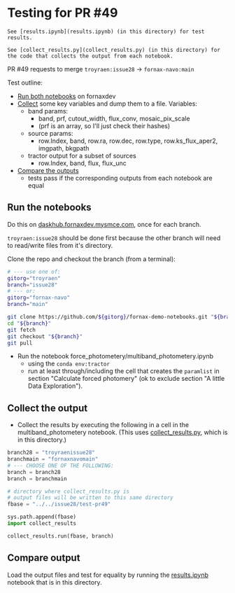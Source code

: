 # Testing for PR \#49

```{important}
See [results.ipynb](results.ipynb) (in this directory) for test results.

See [collect_results.py](collect_results.py) (in this directory) for the code that collects the output from each notebook.
```

PR \#49 requests to merge `troyraen:issue28` -> `fornax-navo:main`

Test outline:

-   [Run both notebooks](#run-the-notebooks) on fornaxdev
-   [Collect](#collect-the-output) some key variables and dump them to a file. Variables:
    -   band params:
        -   band, prf, cutout_width, flux_conv, mosaic_pix_scale
        -   (prf is an array, so I'll just check their hashes)
    -   source params:
        -   row.Index, band, row.ra, row.dec, row.type, row.ks_flux_aper2, imgpath, bkgpath
    -   tractor output for a subset of sources
        -   row.Index, band, flux, flux_unc
-   [Compare the outputs](#compare-output)
    -   tests pass if the corresponding outputs from each notebook are equal


## Run the notebooks

Do this on [daskhub.fornaxdev.mysmce.com](daskhub.fornaxdev.mysmce.com), once for each branch.

`troyraen:issue28` should be done first because the other branch will need to read/write files from it's directory.

Clone the repo and checkout the branch (from a terminal):

```bash
# --- use one of:
gitorg="troyraen"
branch="issue28"
# --- or:
gitorg="fornax-navo"
branch="main"

git clone https://github.com/${gitorg}/fornax-demo-notebooks.git "${branch}"
cd "${branch}"
git fetch
git checkout "${branch}"
git pull
```

-   Run the notebook force_photometery/multiband_photometery.ipynb
    -   using the `conda env:tractor`
    -   run at least through/including the cell that creates the `paramlist` in section "Calculate forced photomery" (ok to exclude section "A little Data Exploration").

## Collect the output

-   Collect the results by executing the following in a cell in the multiband_photometery notebook. (This uses [collect_results.py](collect_results.py), which is in this directory.)

```python
branch28 = "troyraenissue28"
branchmain = "fornaxnavomain"
# --- CHOOSE ONE OF THE FOLLOWING:
branch = branch28
branch = branchmain

# directory where collect_results.py is
# output files will be written to this same directory
fbase = "../../issue28/test-pr49"

sys.path.append(fbase)
import collect_results

collect_results.run(fbase, branch)
```

## Compare output

Load the output files and test for equality by running the [results.ipynb](results.ipynb) notebook that is in this directory.
